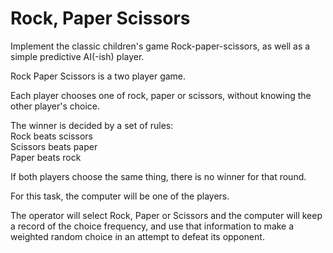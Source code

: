 # Rock, Paper Scissors


Implement the classic children's game Rock-paper-scissors, as well as a simple predictive AI(-ish)  player.  

Rock Paper Scissors is a two player game.  

Each player chooses one of rock, paper or scissors, without knowing the other player's choice.

The winner is decided by a set of rules:  
  Rock beats scissors  
  Scissors beats paper  
  Paper beats rock  

If both players choose the same thing, there is no winner for that round.

For this task, the computer will be one of the players.

The operator will select Rock, Paper or Scissors and the computer will keep a record of the choice frequency, and use that information to make a weighted random choice in an attempt to defeat its opponent.
